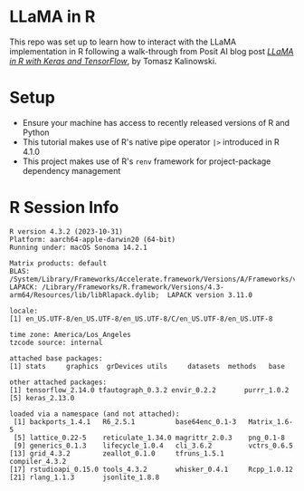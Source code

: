 # LLaMA in R
This repo was set up to learn how to interact with the LLaMA implementation in R following a walk-through from Posit AI blog post [_LLaMA in R with Keras and TensorFlow_](https://blogs.rstudio.com/ai/posts/2023-05-25-llama-tensorflow-keras/), by Tomasz Kalinowski.

# Setup
- Ensure your machine has access to recently released versions of R and Python
- This tutorial makes use of R's native pipe operator `|>` introduced in R 4.1.0
- This project makes use of R's `renv` framework for project-package dependency management

# R Session Info
```{r}
R version 4.3.2 (2023-10-31)
Platform: aarch64-apple-darwin20 (64-bit)
Running under: macOS Sonoma 14.2.1

Matrix products: default
BLAS:   /System/Library/Frameworks/Accelerate.framework/Versions/A/Frameworks/vecLib.framework/Versions/A/libBLAS.dylib 
LAPACK: /Library/Frameworks/R.framework/Versions/4.3-arm64/Resources/lib/libRlapack.dylib;  LAPACK version 3.11.0

locale:
[1] en_US.UTF-8/en_US.UTF-8/en_US.UTF-8/C/en_US.UTF-8/en_US.UTF-8

time zone: America/Los_Angeles
tzcode source: internal

attached base packages:
[1] stats     graphics  grDevices utils     datasets  methods   base     

other attached packages:
[1] tensorflow_2.14.0 tfautograph_0.3.2 envir_0.2.2       purrr_1.0.2      
[5] keras_2.13.0     

loaded via a namespace (and not attached):
 [1] backports_1.4.1   R6_2.5.1          base64enc_0.1-3   Matrix_1.6-5     
 [5] lattice_0.22-5    reticulate_1.34.0 magrittr_2.0.3    png_0.1-8        
 [9] generics_0.1.3    lifecycle_1.0.4   cli_3.6.2         vctrs_0.6.5      
[13] grid_4.3.2        zeallot_0.1.0     tfruns_1.5.1      compiler_4.3.2   
[17] rstudioapi_0.15.0 tools_4.3.2       whisker_0.4.1     Rcpp_1.0.12      
[21] rlang_1.1.3       jsonlite_1.8.8   
```
